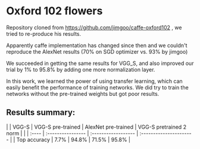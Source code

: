 # Oxford 102 flowers

Repository cloned from https://github.com/jimgoo/caffe-oxford102 , we tried to re-produce his results.

Apparently caffe implementation has changed since then and we couldn't reproduce the AlexNet results (70% on SGD optimizer vs. 93% by jimgoo)

We succeeded in getting the same results for VGG_S, and also improved our trial by 1% to 95.8% by adding one more normalization layer.

In this work, we learned the power of using transfer learning, which can easily benefit the performance of training networks. We did try to train the networks without the pre-trained weights but got poor results.

## Results summary:

| | VGG-S | VGG-S pre-trained | AlexNet pre-trained | VGG-S pretrained 2 norm |
| | :---- | :---------------- | :------------------ | :---------------------- |
| Top accuracy | 7.7% | 94.8% | 71.5% | 95.8% | 